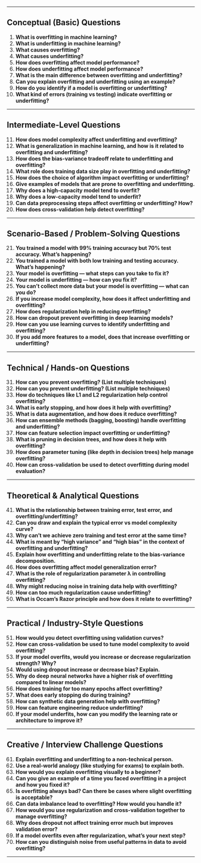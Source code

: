 
---

##  **Conceptual (Basic) Questions**

1. **What is overfitting in machine learning?**
2. **What is underfitting in machine learning?**
3. **What causes overfitting?**
4. **What causes underfitting?**
5. **How does overfitting affect model performance?**
6. **How does underfitting affect model performance?**
7. **What is the main difference between overfitting and underfitting?**
8. **Can you explain overfitting and underfitting using an example?**
9. **How do you identify if a model is overfitting or underfitting?**
10. **What kind of errors (training vs testing) indicate overfitting or underfitting?**

---

##  **Intermediate-Level Questions**

11. **How does model complexity affect underfitting and overfitting?**
12. **What is generalization in machine learning, and how is it related to overfitting and underfitting?**
13. **How does the bias-variance tradeoff relate to underfitting and overfitting?**
14. **What role does training data size play in overfitting and underfitting?**
15. **How does the choice of algorithm impact overfitting or underfitting?**
16. **Give examples of models that are prone to overfitting and underfitting.**
17. **Why does a high-capacity model tend to overfit?**
18. **Why does a low-capacity model tend to underfit?**
19. **Can data preprocessing steps affect overfitting or underfitting? How?**
20. **How does cross-validation help detect overfitting?**

---

##  **Scenario-Based / Problem-Solving Questions**

21. **You trained a model with 99% training accuracy but 70% test accuracy. What’s happening?**
22. **You trained a model with both low training and testing accuracy. What’s happening?**
23. **Your model is overfitting — what steps can you take to fix it?**
24. **Your model is underfitting — how can you fix it?**
25. **You can’t collect more data but your model is overfitting — what can you do?**
26. **If you increase model complexity, how does it affect underfitting and overfitting?**
27. **How does regularization help in reducing overfitting?**
28. **How can dropout prevent overfitting in deep learning models?**
29. **How can you use learning curves to identify underfitting and overfitting?**
30. **If you add more features to a model, does that increase overfitting or underfitting?**

---

##  **Technical / Hands-on Questions**

31. **How can you prevent overfitting? (List multiple techniques)**
32. **How can you prevent underfitting? (List multiple techniques)**
33. **How do techniques like L1 and L2 regularization help control overfitting?**
34. **What is early stopping, and how does it help with overfitting?**
35. **What is data augmentation, and how does it reduce overfitting?**
36. **How can ensemble methods (bagging, boosting) handle overfitting and underfitting?**
37. **How can feature selection impact overfitting or underfitting?**
38. **What is pruning in decision trees, and how does it help with overfitting?**
39. **How does parameter tuning (like depth in decision trees) help manage overfitting?**
40. **How can cross-validation be used to detect overfitting during model evaluation?**

---

##  **Theoretical & Analytical Questions**

41. **What is the relationship between training error, test error, and overfitting/underfitting?**
42. **Can you draw and explain the typical error vs model complexity curve?**
43. **Why can’t we achieve zero training and test error at the same time?**
44. **What is meant by “high variance” and “high bias” in the context of overfitting and underfitting?**
45. **Explain how overfitting and underfitting relate to the bias-variance decomposition.**
46. **How does overfitting affect model generalization error?**
47. **What is the role of regularization parameter λ in controlling overfitting?**
48. **Why might reducing noise in training data help with overfitting?**
49. **How can too much regularization cause underfitting?**
50. **What is Occam’s Razor principle and how does it relate to overfitting?**

---

##  **Practical / Industry-Style Questions**

51. **How would you detect overfitting using validation curves?**
52. **How can cross-validation be used to tune model complexity to avoid overfitting?**
53. **If your model overfits, would you increase or decrease regularization strength? Why?**
54. **Would using dropout increase or decrease bias? Explain.**
55. **Why do deep neural networks have a higher risk of overfitting compared to linear models?**
56. **How does training for too many epochs affect overfitting?**
57. **What does early stopping do during training?**
58. **How can synthetic data generation help with overfitting?**
59. **How can feature engineering reduce underfitting?**
60. **If your model underfits, how can you modify the learning rate or architecture to improve it?**

---

##  **Creative / Interview Challenge Questions**

61. **Explain overfitting and underfitting to a non-technical person.**
62. **Use a real-world analogy (like studying for exams) to explain both.**
63. **How would you explain overfitting visually to a beginner?**
64. **Can you give an example of a time you faced overfitting in a project and how you fixed it?**
65. **Is overfitting always bad? Can there be cases where slight overfitting is acceptable?**
66. **Can data imbalance lead to overfitting? How would you handle it?**
67. **How would you use regularization and cross-validation together to manage overfitting?**
68. **Why does dropout not affect training error much but improves validation error?**
69. **If a model overfits even after regularization, what’s your next step?**
70. **How can you distinguish noise from useful patterns in data to avoid overfitting?**

---
